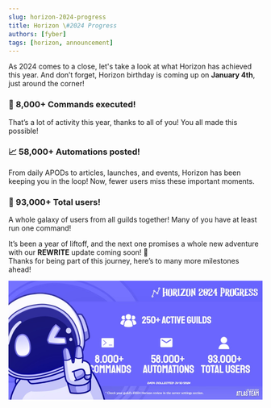 ```yaml
---
slug: horizon-2024-progress
title: Horizon \#2024 Progress
authors: [fyber]
tags: [horizon, announcement]
---
```


As 2024 comes to a close, let's take a look at what Horizon has achieved this year. <!-- truncate --> And don’t forget, Horizon birthday is coming up on **January 4th**, just around the corner!

### **:tada:  8,000+ Commands executed!** 
That’s a lot of activity this year, thanks to all of you! You all made this possible!

### **📈  58,000+ Automations posted!** 
From daily APODs to articles, launches, and events, Horizon has been keeping you in the loop! Now, fewer users miss these important moments.

### **:loudspeaker: 93,000+ Total users!** 
A whole galaxy of users from all guilds together! Many of you have at least run one command!

It’s been a year of liftoff, and the next one promises a whole new adventure with our **REWRITE** update coming soon! :rocket:  
Thanks for being part of this journey, here’s to many more milestones ahead!

![stats-image](https://github.com/atlasfyber/atlas-images/blob/main/hrz_2024progress_atlas.jpg?raw=true)
